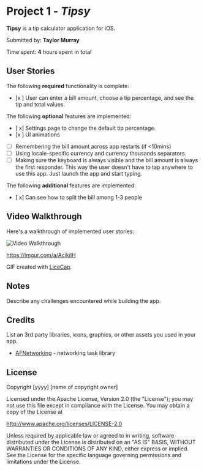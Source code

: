 # Project 1 - *Tipsy*

**Tipsy** is a tip calculator application for iOS.

Submitted by: **Taylor Murray**

Time spent: **4** hours spent in total

## User Stories

The following **required** functionality is complete:

* [x ] User can enter a bill amount, choose a tip percentage, and see the tip and total values.

The following **optional** features are implemented:
* [ x] Settings page to change the default tip percentage.
* [x ] UI animations
* [ ] Remembering the bill amount across app restarts (if <10mins)
* [ ] Using locale-specific currency and currency thousands separators.
* [ ] Making sure the keyboard is always visible and the bill amount is always the first responder. This way the user doesn't have to tap anywhere to use this app. Just launch the app and start typing.

The following **additional** features are implemented:

- [ x] Can see how to split the bill among 1-3 people

## Video Walkthrough

Here's a walkthrough of implemented user stories:

<blockquote class="imgur-embed-pub" lang="en" data-id="a/AcikiIH"><a href="//imgur.com/AcikiIH"></a></blockquote><script async src="//s.imgur.com/min/embed.js" charset="utf-8"></script>

<img src='http://i.imgur.com/link/to/your/gif/file.gif' title='Video Walkthrough' width='' alt='Video Walkthrough' />

<blockquote class="imgur-embed-pub" lang="en" data-id="a/AcikiIH"><a href="//imgur.com/AcikiIH"></a></blockquote><script async src="//s.imgur.com/min/embed.js" charset="utf-8"></script>

https://imgur.com/a/AcikiIH

GIF created with [LiceCap](http://www.cockos.com/licecap/).

## Notes

Describe any challenges encountered while building the app.

## Credits

List an 3rd party libraries, icons, graphics, or other assets you used in your app.

- [AFNetworking](https://github.com/AFNetworking/AFNetworking) - networking task library

## License

Copyright [yyyy] [name of copyright owner]

Licensed under the Apache License, Version 2.0 (the "License");
you may not use this file except in compliance with the License.
You may obtain a copy of the License at

http://www.apache.org/licenses/LICENSE-2.0

Unless required by applicable law or agreed to in writing, software
distributed under the License is distributed on an "AS IS" BASIS,
WITHOUT WARRANTIES OR CONDITIONS OF ANY KIND, either express or implied.
See the License for the specific language governing permissions and
limitations under the License.

